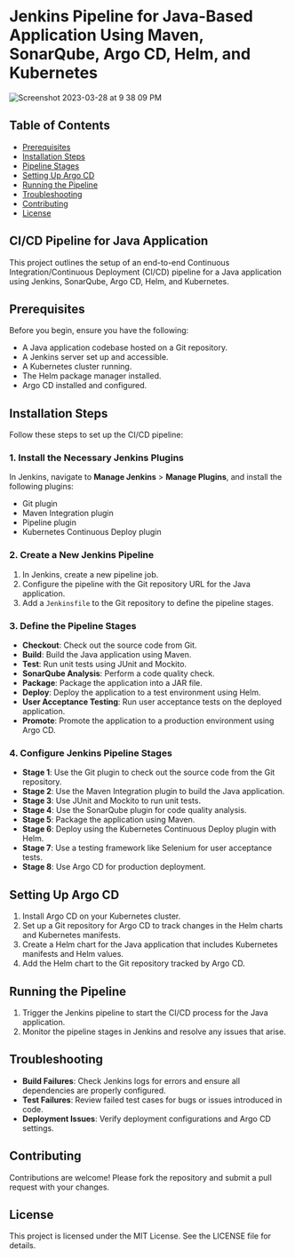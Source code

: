 # Jenkins Pipeline for Java-Based Application Using Maven, SonarQube, Argo CD, Helm, and Kubernetes

![Screenshot 2023-03-28 at 9 38 09 PM](https://user-images.githubusercontent.com/43399466/228301952-abc02ca2-9942-4a67-8293-f76647b6f9d8.png)

## Table of Contents

- [Prerequisites](#prerequisites)
- [Installation Steps](#installation-steps)
- [Pipeline Stages](#pipeline-stages)
- [Setting Up Argo CD](#setting-up-argo-cd)
- [Running the Pipeline](#running-the-pipeline)
- [Troubleshooting](#troubleshooting)
- [Contributing](#contributing)
- [License](#license)

## CI/CD Pipeline for Java Application

This project outlines the setup of an end-to-end Continuous Integration/Continuous Deployment (CI/CD) pipeline for a Java application using Jenkins, SonarQube, Argo CD, Helm, and Kubernetes.

## Prerequisites

Before you begin, ensure you have the following:

- A Java application codebase hosted on a Git repository.
- A Jenkins server set up and accessible.
- A Kubernetes cluster running.
- The Helm package manager installed.
- Argo CD installed and configured.

## Installation Steps

Follow these steps to set up the CI/CD pipeline:

### 1. Install the Necessary Jenkins Plugins

In Jenkins, navigate to **Manage Jenkins** > **Manage Plugins**, and install the following plugins:

- Git plugin
- Maven Integration plugin
- Pipeline plugin
- Kubernetes Continuous Deploy plugin

### 2. Create a New Jenkins Pipeline

1. In Jenkins, create a new pipeline job.
2. Configure the pipeline with the Git repository URL for the Java application.
3. Add a `Jenkinsfile` to the Git repository to define the pipeline stages.

### 3. Define the Pipeline Stages

- **Checkout**: Check out the source code from Git.
- **Build**: Build the Java application using Maven.
- **Test**: Run unit tests using JUnit and Mockito.
- **SonarQube Analysis**: Perform a code quality check.
- **Package**: Package the application into a JAR file.
- **Deploy**: Deploy the application to a test environment using Helm.
- **User Acceptance Testing**: Run user acceptance tests on the deployed application.
- **Promote**: Promote the application to a production environment using Argo CD.

### 4. Configure Jenkins Pipeline Stages

- **Stage 1**: Use the Git plugin to check out the source code from the Git repository.
- **Stage 2**: Use the Maven Integration plugin to build the Java application.
- **Stage 3**: Use JUnit and Mockito to run unit tests.
- **Stage 4**: Use the SonarQube plugin for code quality analysis.
- **Stage 5**: Package the application using Maven.
- **Stage 6**: Deploy using the Kubernetes Continuous Deploy plugin with Helm.
- **Stage 7**: Use a testing framework like Selenium for user acceptance tests.
- **Stage 8**: Use Argo CD for production deployment.

## Setting Up Argo CD

1. Install Argo CD on your Kubernetes cluster.
2. Set up a Git repository for Argo CD to track changes in the Helm charts and Kubernetes manifests.
3. Create a Helm chart for the Java application that includes Kubernetes manifests and Helm values.
4. Add the Helm chart to the Git repository tracked by Argo CD.

## Running the Pipeline

1. Trigger the Jenkins pipeline to start the CI/CD process for the Java application.
2. Monitor the pipeline stages in Jenkins and resolve any issues that arise.

## Troubleshooting

- **Build Failures**: Check Jenkins logs for errors and ensure all dependencies are properly configured.
- **Test Failures**: Review failed test cases for bugs or issues introduced in code.
- **Deployment Issues**: Verify deployment configurations and Argo CD settings.

## Contributing

Contributions are welcome! Please fork the repository and submit a pull request with your changes.

## License

This project is licensed under the MIT License. See the LICENSE file for details.
